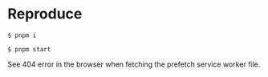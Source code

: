 # Reproduce

`$ pnpm i`

`$ pnpm start`

See 404 error in the browser when fetching the prefetch service worker file.
